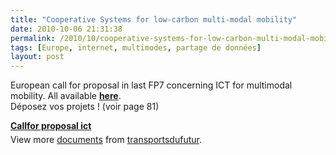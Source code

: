 ```yaml
---
title: "Cooperative Systems for low-carbon multi-modal mobility"
date: 2010-10-06 21:31:38
permalink: /2010/10/cooperative-systems-for-low-carbon-multi-modal-mobility.html
tags: [Europe, internet, multimodes, partage de données]
layout: post
---
```


<p>European call for proposal in last FP7 concerning ICT for multimodal mobility. All available <strong><a href="http://cordis.europa.eu/fp7/dc/index.cfm?fuseaction=UserSite.FP7DetailsCallPage&call_id=376" target="_blank">here</a></strong>.﻿<br />Déposez vos projets ! (voir page 81)</p> <div id="__ss_5375015" style="width: 477px"><strong style="margin: 12px 0 4px"><a href="http://www.slideshare.net/transportsdufutur/callfor-proposal-ict" title="Callfor proposal ict">Callfor proposal ict</a></strong>        <div style="padding: 5px 0 12px">View more <a href="http://www.slideshare.net/">documents</a> from <a href="http://www.slideshare.net/transportsdufutur">transportsdufutur</a>.</div> </div>
